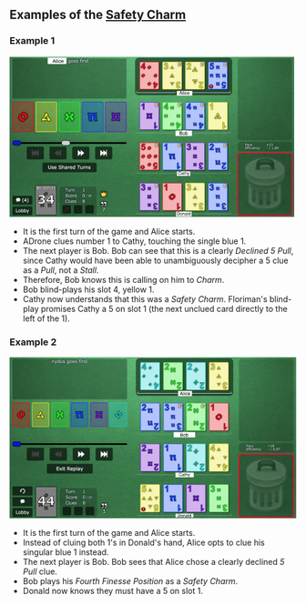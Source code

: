 ## Examples of the [Safety Charm](../Reference.md#the-safety-charm-declined-5-pull)

### Example 1

![Example Screenshot](https://raw.githubusercontent.com/Zamiell/hanabi-conventions/master/img/examples/safety_charm.png)

- It is the first turn of the game and Alice starts.
- ADrone clues number 1 to Cathy, touching the single blue 1.
- The next player is Bob. Bob can see that this is a clearly *Declined 5 Pull*, since Cathy would have been able to unambiguously decipher a 5 clue as a *Pull*, not a *Stall*.
- Therefore, Bob knows this is calling on him to *Charm*.
- Bob blind-plays his slot 4, yellow 1.
- Cathy now understands that this was a *Safety Charm*. Floriman's blind-play promises Cathy a 5 on slot 1 (the next unclued card directly to the left of the 1).

### Example 2

![Example Screenshot](https://raw.githubusercontent.com/Zamiell/hanabi-conventions/master/img/examples/safety_charm2.png)

- It is the first turn of the game and Alice starts.
- Instead of cluing both 1's in Donald's hand, Alice opts to clue his singular blue 1 instead.
- The next player is Bob. Bob sees that Alice chose a clearly declined *5 Pull* clue.
- Bob plays his *Fourth Finesse Position* as a *Safety Charm*.
- Donald now knows they must have a 5 on slot 1.
